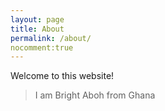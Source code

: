 ```yaml
---
layout: page
title: About
permalink: /about/
nocomment:true
---
```


Welcome to this website!

> I am Bright Aboh from Ghana

